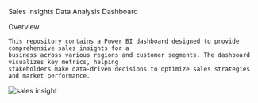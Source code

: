 Sales Insights Data Analysis Dashboard

Overview

    This repository contains a Power BI dashboard designed to provide comprehensive sales insights for a 
    business across various regions and customer segments. The dashboard visualizes key metrics, helping
    stakeholders make data-driven decisions to optimize sales strategies and market performance.

![sales insight](https://github.com/user-attachments/assets/4b3fb69c-7cd0-4820-9415-b5e07a22c65a)
